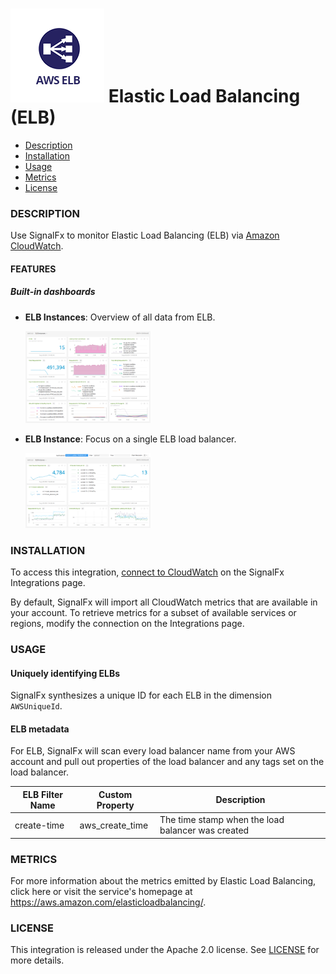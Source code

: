 # ![](./img/integration_awselb.png) Elastic Load Balancing (ELB)

- [Description](#description)
- [Installation](#installation)
- [Usage](#usage)
- [Metrics](#metrics)
- [License](#license)

### DESCRIPTION

Use SignalFx to monitor Elastic Load Balancing (ELB) via [Amazon CloudWatch](https://github.com/signalfx/integrations/tree/master/aws)[](sfx_link:aws).

#### FEATURES

##### Built-in dashboards

- **ELB Instances**: Overview of all data from ELB.

  [<img src='./img/dashboard_elb_instances.png' width=200px>](./img/dashboard_elb_instances.png)

- **ELB Instance**: Focus on a single ELB load balancer.

  [<img src='./img/dashboard_elb_instance.png' width=200px>](./img/dashboard_elb_instance.png)

### INSTALLATION

To access this integration, [connect to CloudWatch](https://github.com/signalfx/integrations/tree/master/aws)[](sfx_link:aws) on the SignalFx Integrations page.

By default, SignalFx will import all CloudWatch metrics that are available in your account. To retrieve metrics for a subset of available services or regions, modify the connection on the Integrations page.

### USAGE

#### Uniquely identifying ELBs

SignalFx synthesizes a unique ID for each ELB in the dimension `AWSUniqueId`.

#### ELB metadata

For ELB, SignalFx will scan every load balancer name from your AWS account and pull out properties of the load balancer and any tags set on the load balancer.

| ELB Filter Name |	Custom Property |	Description |
|-----------------|-----------------|-------------|
| create-time | aws\_create\_time | The time stamp when the load balancer was created |

### METRICS

For more information about the metrics emitted by Elastic Load Balancing, click here or visit the service's homepage at https://aws.amazon.com/elasticloadbalancing/.

### LICENSE

This integration is released under the Apache 2.0 license. See [LICENSE](./LICENSE) for more details.

